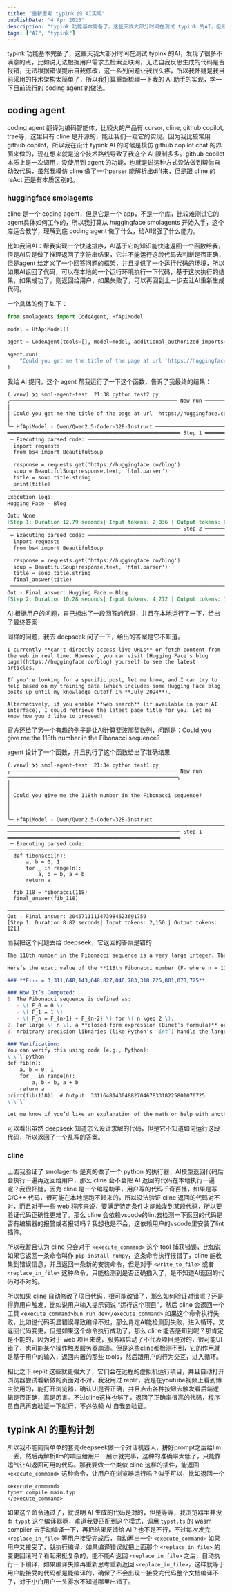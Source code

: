 ```yaml
---
title: "重新思考 typink 的 AI实现"
publishDate: "4 Apr 2025"
description: "typink 功能基本完备了，这些天我大部分时间在测试 typink 的AI，但是有诸多不满意的点，在想如何优化"
tags: ["AI", "typink"]
---
```


typink 功能基本完备了，这些天我大部分时间在测试 typink 的AI，发现了很多不满意的点，比如说无法根据用户需求去检索互联网，无法自我反思生成的代码是否报错，无法根据错误提示自我修改，这一系列问题让我很头疼，所以我怀疑是我目前采用的技术架构太简单了，所以我打算重新梳理一下我的 AI 助手的实现，学一下目前流行的 coding agent 的做法。

## coding agent

coding agent 翻译为编码智能体，比较火的产品有 cursor, cline, github copilot, trae等，这里只有 cline 是开源的，能让我们一窥它的实现。因为我比较常用 github copilot，所以我在设计 typink AI 的时候是模仿 github copilot chat 的界面来做的，现在想来就是这个技术路线导致了我这个 AI 限制多多。github copilot 本质上是一次调用，没使用到 agent 的功能，也就是说这种方式没法做到帮你自动改代码，虽然我模仿 cline 做了一个parser 能解析出diff来，但是跟 cline 的 reAct 还是有本质区别的。

### huggingface smolagents

cline 是一个 coding agent，但是它是一个 app，不是一个库，比较难测试它的agent具体如何工作的，所以我打算从 huggingface smolagents 开始入手，这个库适合教学，理解到底 coding agent 做了什么，给AI增强了什么能力。

比如我问AI：帮我实现一个快速排序，AI基于它的知识能快速返回一个函数给我，但是AI只是做了推理返回了字符串结果，它并不能运行这段代码去判断是否正确，但是agent 给定义了一个回答问题的框架，并且提供了一个运行代码的环境，所以如果AI返回了代码，可以在本地的一个运行环境执行一下代码，基于这次执行的结果，如果成功了，则返回给用户，如果失败了，可以再回到上一步去让AI重新生成代码。

一个具体的例子如下：

```py
from smolagents import CodeAgent, HfApiModel

model = HfApiModel()

agent = CodeAgent(tools=[], model=model, additional_authorized_imports=['requests', 'bs4'])

agent.run(
    "Could you get me the title of the page at url 'https://huggingface.co/blog'?"
)
```

我给 AI 提问，这个 agent 帮我运行了一下这个函数，告诉了我最终的结果：

```md
(.venv) ❯❯ smol-agent-test  21:38 python test2.py
╭────────────────────────────────────────────────────── New run ───────────────────────────────────────────────────────╮
│                                                                                                                      │
│ Could you get me the title of the page at url 'https://huggingface.co/blog'?                                         │
│                                                                                                                      │
╰─ HfApiModel - Qwen/Qwen2.5-Coder-32B-Instruct ───────────────────────────────────────────────────────────────────────╯
━━━━━━━━━━━━━━━━━━━━━━━━━━━━━━━━━━━━━━━━━━━━━━━━━━━━━━━━ Step 1 ━━━━━━━━━━━━━━━━━━━━━━━━━━━━━━━━━━━━━━━━━━━━━━━━━━━━━━━━
 ─ Executing parsed code: ─────────────────────────────────────────────────────────────────────────────────────────────
  import requests
  from bs4 import BeautifulSoup

  response = requests.get('https://huggingface.co/blog')
  soup = BeautifulSoup(response.text, 'html.parser')
  title = soup.title.string
  print(title)
 ──────────────────────────────────────────────────────────────────────────────────────────────────────────────────────
Execution logs:
Hugging Face – Blog

Out: None
[Step 1: Duration 12.79 seconds| Input tokens: 2,036 | Output tokens: 83]
━━━━━━━━━━━━━━━━━━━━━━━━━━━━━━━━━━━━━━━━━━━━━━━━━━━━━━━━ Step 2 ━━━━━━━━━━━━━━━━━━━━━━━━━━━━━━━━━━━━━━━━━━━━━━━━━━━━━━━━
 ─ Executing parsed code: ─────────────────────────────────────────────────────────────────────────────────────────────
  import requests
  from bs4 import BeautifulSoup

  response = requests.get('https://huggingface.co/blog')
  soup = BeautifulSoup(response.text, 'html.parser')
  title = soup.title.string
  final_answer(title)
 ──────────────────────────────────────────────────────────────────────────────────────────────────────────────────────
Out - Final answer: Hugging Face – Blog
[Step 2: Duration 10.28 seconds| Input tokens: 4,272 | Output tokens: 162]
```

AI 根据用户的问题，自己想出了一段回答的代码，并且在本地运行了一下，给出了最终答案

同样的问题，我去 deepseek 问了一下，给出的答案是它不知道。

```
I currently **can't directly access live URLs** or fetch content from the web in real time. However, you can visit [Hugging Face's blog page](https://huggingface.co/blog) yourself to see the latest articles.  

If you're looking for a specific post, let me know, and I can try to help based on my training data (which includes some Hugging Face blog posts up until my knowledge cutoff in **July 2024**).  

Alternatively, if you enable **web search** (if available in your AI interface), I could retrieve the latest page title for you. Let me know how you'd like to proceed!
```

官方还给了另一个有趣的例子是让AI计算斐波那契数列，问题是：Could you give me the 118th number in the Fibonacci sequence?

agent 设计了一个函数，并且执行了这个函数给出了准确结果

```
(.venv) ❯❯ smol-agent-test  21:34 python test1.py
╭────────────────────────────────────────────────────── New run ───────────────────────────────────────────────────────╮
│                                                                                                                      │
│ Could you give me the 118th number in the Fibonacci sequence?                                                        │
│                                                                                                                      │
╰─ HfApiModel - Qwen/Qwen2.5-Coder-32B-Instruct ───────────────────────────────────────────────────────────────────────╯
━━━━━━━━━━━━━━━━━━━━━━━━━━━━━━━━━━━━━━━━━━━━━━━━━━━━━━━━ Step 1 ━━━━━━━━━━━━━━━━━━━━━━━━━━━━━━━━━━━━━━━━━━━━━━━━━━━━━━━━
 ─ Executing parsed code: ─────────────────────────────────────────────────────────────────────────────────────────────
  def fibonacci(n):
      a, b = 0, 1
      for _ in range(n):
          a, b = b, a + b
      return a

  fib_118 = fibonacci(118)
  final_answer(fib_118)
 ──────────────────────────────────────────────────────────────────────────────────────────────────────────────────────
Out - Final answer: 2046711111473984623691759
[Step 1: Duration 8.82 seconds| Input tokens: 2,150 | Output tokens: 121]
```

而我把这个问题丢给 deepseek，它返回的答案是错的

```md
The 118th number in the Fibonacci sequence is a very large integer. The Fibonacci sequence grows exponentially, and calculating high-index values requires arbitrary-precision arithmetic.  

Here’s the exact value of the **118th Fibonacci number (Fₙ where n = 118)**:  

### **F₁₁₈ = 3,311,648,143,048,827,046,783,318,225,801,070,725**  

### How It’s Computed:
1. The Fibonacci sequence is defined as:
   - \( F_0 = 0 \)
   - \( F_1 = 1 \)
   - \( F_n = F_{n-1} + F_{n-2} \) for \( n \geq 2 \).
2. For large \( n \), a **closed-form expression (Binet’s formula)** or **efficient matrix exponentiation** can be used to avoid recursive computation.
3. Arbitrary-precision libraries (like Python’s `int`) handle the large numbers correctly.

### Verification:
You can verify this using code (e.g., Python):
\`\`\`python
def fib(n):
    a, b = 0, 1
    for _ in range(n):
        a, b = b, a + b
    return a
print(fib(118))  # Output: 3311648143048827046783318225801070725
\`\`\`

Let me know if you’d like an explanation of the math or help with another sequence!
```

可以看出虽然 deepseek 知道怎么设计求解的代码，但是它不知道如何运行这段代码，所以返回了一个乱写的答案。

### cline

上面我验证了 smolagents 是真的做了一个 python 的执行器，AI模型返回代码后会执行一遍再返回给用户，那么 cline 会不会把 AI 返回的代码在本地执行一遍呢？我很怀疑，因为 cline 是一个编程助手，用户写的代码千奇百怪，如果是写 C/C++ 代码，很可能在本地是跑不起来的，所以没法验证 cline 返回的代码对不对，而且对于一些 web 程序来说，要满足特定条件才能触发到某段代码，所以要验证代码正确性更难了。那么 cline 会依赖vscode的lint去检测一下返回的代码是否有编辑器的报警或者报错吗？我想也是不会，这依赖用户的vscode里安装了lint插件。

所以我暂且认为 cline 只会对于 `<execute_command>` 这个 tool 捕获错误，比如说如果它返回一条命令叫作 `pip install numpy`，这条命令执行报错了，cline 能收集到错误信息，并且返回一条新的安装命令，但是对于 `<write_to_file>` 或者 `<replace_in_file>` 这种命令，只能检测到是否正确插入了，是不知道AI返回的代码对不对的。

所以如果 cline 自动修改了项目代码，很可能改错了，那么如何验证对错呢？还是得靠用户触发，比如说用户输入提示词说 “运行这个项目”，然后 cline 会返回一个工具 `<execute_command>bun run dev</execute_command>` 如果这个命令执行失败，比如说代码明显错误导致编译不过，那么肯定AI能检测到失败，进入循环，又返回代码变更，但是如果这个命令执行成功了，那么 cline 能否感知到呢？那肯定是不能的，因为对于 web 项目来说，服务器启动了不代表项目是对的，很可能UI错了，也可能某个操作触发服务器崩溃。但是这些cline都检测不到，它的作用就是基于用户的输入，返回内置的那些 tools，然后跟用户的行为交互，进入循环。

相比之下 replit 这些就更强大了，它们会在远程的虚拟机运行项目，并且自动打开浏览器尝试看新做的页面对不对，我没用过 replit，我是在youtube视频上看到博主使用的，能打开浏览器，确认UI是否正确，并且点击各种按钮去触发看后端逻辑是否正确，真是厉害。不过cline这样也够了，返回了正确率很高的代码，程序员自己再去验证一下就行，不必依赖 AI 自我去验证。

## typink AI 的重构计划

所以我不能简简单单的套壳deepseek做一个对话机器人，拼好prompt之后给llm一丢，然后再解析llm的响应给用户一展示就完事，这种的准确率太低了，只能靠运气让AI返回可用的代码。那我要做一个类似 cline 这样的插件，能返回 `<execute_command>` 这种命令，让用户在浏览器运行吗？似乎可以，比如返回一个 

```
<execute_command>
typst compile main.typ
</execute_command>
```

如果这个命令通过了，就说明 AI 生成的代码是对的，但是等等，我浏览器里并没有 `typst` 这个编译器啊，难道我要匹配到这个模式，调用 `typst.ts` 的 wasm compiler 去手动编译一下，再把结果反馈给 AI？也不是不行，不过每次发完 `<replace_in_file>` 等用户接受完成后，自动再出一个 `<execute_command>` 如果用户又接受了，就执行编译，如果编译错误就把上面那个 `<replace_in_file>` 的变更回滚吗？看起来挺复杂的，能不能AI返回 `<replace_in_file>` 之后，自动执行一下编译，如果编译失败再重新思考重新返回 `<replace_in_file>`，这样就等于用户能接受的代码都是能编译的，确保了不会出现一接受完代码整个文档编译不了，对于小白用户一头雾水不知道哪里出错了。

